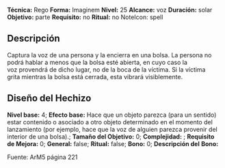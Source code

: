 
**Técnica:** Rego
**Forma:** Imaginem
**Nivel:** 25
**Alcance:** voz 
**Duración:** solar  
**Objetivo:** parte
**Requisito:** no
**Ritual:** no
NoteIcon: spell




## Descripción 
<p>Captura la voz de una persona y la encierra en una bolsa. La persona no podrá hablar a menos que la bolsa esté abierta, en cuyo caso la voz provendrá de dicho lugar, no de la boca de la víctima. Si la víctima grita mientras la bolsa está cerrada, esta vibrará visiblemente.</p>

## Diseño del Hechizo 

**Nivel base:** 4; **Efecto base:** Hace que un objeto parezca (para un sentido) estar contenido o asociado a otro objeto determinado en el momento del lanzamiento (por ejemplo, hace que la voz de alguien parezca provenir del interior de una bolsa).;  **Tamaño del **Objetivo:**** 0; **Complejidad:** ; **Requisito de Mejora:** 0; **General:** false; **Ritual:** false; **Bono:** 0; **Descripción del** **Bono:** 

Fuente: ArM5 página 221